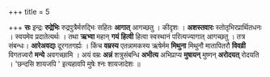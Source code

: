 +++
title = 5

+++
**सः** इन्द्रः **रुद्रेभिः** रुद्रपुत्रैर्मरुद्भिः सहितः **आगात्** आगच्छतु । कीदृशः । **अशस्तवारः** स्तोतृभिरप्रार्थितधनः । स्वयमेव प्रदातेत्यर्थः । तथा **ऋभ्वा** महान् **गयं** **हित्वी** हित्वा स्वस्थानं परित्यज्यागात् आगच्छतु । तत्र संबन्धः। **आरेअवद्यः** दूरगतगर्ह्यः । किंच **वम्रस्य** एतन्नामकस्य ऋषेर्मम **मिथुना** मिथुनौ मातापितरौ **विवव्री** विगतज्वरौ **मन्ये** अवगच्छामि । अयं वम्रः **अन्नं** शत्रुसंबन्धि **अभीत्य** अभिप्राप्य **मुषायन्** मुष्णन् **अरोदयत्** रोदयति । 'छन्दसि शायजपि ' इत्यहावपि मुषेः श्नः शायजादेशः ॥